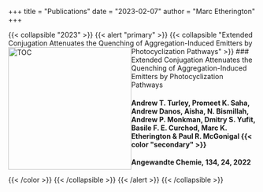 +++
title = "Publications"
date = "2023-02-07"
author = "Marc Etherington"
+++

{{< collapsible "2023" >}}
{{< alert "primary" >}}
{{< collapsible "Extended Conjugation Attenuates the Quenching of Aggregation-Induced Emitters by Photocyclization Pathways" >}}
<img src="https://onlinelibrary.wiley.com/cms/asset/8a5ed550-412d-4a69-b36e-45f154904bdb/ange202202193-fig-0001-m.jpg" alt="TOC" width="250" height="auto" style="float:left"> ### Extended Conjugation Attenuates the Quenching of Aggregation-Induced Emitters by Photocyclization Pathways
#### Andrew T. Turley, Promeet K. Saha, Andrew Danos, Aisha, N. Bismillah, Andrew P. Monkman, Dmitry S. Yufit, Basile F. E. Curchod, Marc K. Etherington & Paul R. McGonigal {{< color "secondary" >}}
#### Angewandte Chemie, 134, 24, 2022
{{< /color >}}
{{< /collapsible >}}
{{< /alert >}}
{{< /collapsible >}}

